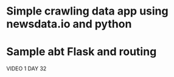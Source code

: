 # Simple crawling data app using newsdata.io and python
# Sample abt Flask and routing
VIDEO 1 DAY 32